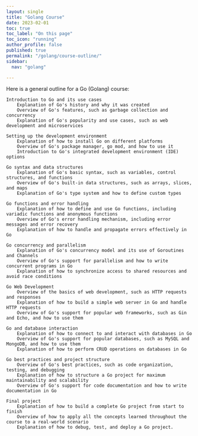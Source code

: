 ```yaml
---
layout: single
title: "Golang Course"
date: 2023-02-01
toc: true
toc_label: "On this page"
toc_icon: "running"
author_profile: false
published: true
permalink: "/golang/course-outline/"
sidebar:
  nav: "golang"

---
```


Here is a general outline for a Go (Golang) course:

    Introduction to Go and its use cases
        Explanation of Go's history and why it was created
        Overview of Go's features, such as garbage collection and concurrency
        Explanation of Go's popularity and use cases, such as web development and microservices

    Setting up the development environment
        Explanation of how to install Go on different platforms
        Overview of Go's package manager, go mod, and how to use it
        Introduction to Go's integrated development environment (IDE) options

    Go syntax and data structures
        Explanation of Go's basic syntax, such as variables, control structures, and functions
        Overview of Go's built-in data structures, such as arrays, slices, and maps
        Explanation of Go's type system and how to define custom types

    Go functions and error handling
        Explanation of how to define and use Go functions, including variadic functions and anonymous functions
        Overview of Go's error handling mechanism, including error messages and error recovery
        Explanation of how to handle and propagate errors effectively in Go

    Go concurrency and parallelism
        Explanation of Go's concurrency model and its use of Goroutines and Channels
        Overview of Go's support for parallelism and how to write concurrent programs in Go
        Explanation of how to synchronize access to shared resources and avoid race conditions

    Go Web Development
        Overview of the basics of web development, such as HTTP requests and responses
        Explanation of how to build a simple web server in Go and handle HTTP requests
        Overview of Go's support for popular web frameworks, such as Gin and Echo, and how to use them

    Go and database interaction
        Explanation of how to connect to and interact with databases in Go
        Overview of Go's support for popular databases, such as MySQL and MongoDB, and how to use them
        Explanation of how to perform CRUD operations on databases in Go

    Go best practices and project structure
        Overview of Go's best practices, such as code organization, testing, and debugging
        Explanation of how to structure a Go project for maximum maintainability and scalability
        Overview of Go's support for code documentation and how to write documentation in Go

    Final project
        Explanation of how to build a complete Go project from start to finish
        Overview of how to apply all the concepts learned throughout the course to a real-world scenario
        Explanation of how to debug, test, and deploy a Go project.
